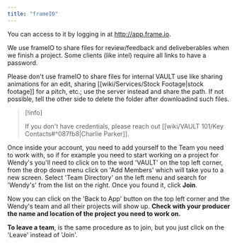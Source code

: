```yaml
---
title: "frameIO"
---
```

You can access to it by logging in at http://app.frame.io.

We use frameIO to share files for review/feedback and deliveberables when we finish a project. Some clients (like intel) require all links to have a password. 

Please don't use frameIO to share files for internal VAULT use like sharing animations for an edit, sharing [[wiki/Services/Stock Footage|stock footage]] for a pitch, etc.; use the server instead and share the path. If not possible, tell the other side to delete the folder after downloadind such files.


> [!info]
> 
> If you don't have credentials, please reach out [[wiki/VAULT 101/Key Contacts#^087fb8|Charlie Parker]].

Once inside your account, you need to add yourself to the Team you need to work with, so if for example you need to start working on a project for Wendy's you'll need to click on to the word 'VAULT' on the top left corner, from the drop down menu click on 'Add Members' which will take you to a new screen. Select 'Team Directory' on the left menu and search for 'Wendy's' from the list on the right. Once you found it, click **Join**. 

Now you can click on the 'Back to App' button on the top left corner and the Wendy's team and all their projects will show up. **Check with your producer the name and location of the project you need to work on.**

**To leave a team**, is the same procedure as to join, but you just click on the 'Leave' instead of 'Join'.

